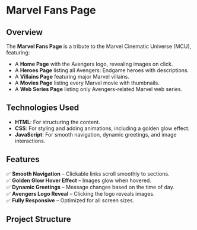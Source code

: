 # **Marvel Fans Page**  

## **Overview**  
The **Marvel Fans Page** is a tribute to the Marvel Cinematic Universe (MCU), featuring:  
- A **Home Page** with the Avengers logo, revealing images on click.  
- A **Heroes Page** listing all Avengers: Endgame heroes with descriptions.  
- A **Villains Page** featuring major Marvel villains.  
- A **Movies Page** listing every Marvel movie with thumbnails.  
- A **Web Series Page** listing only Avengers-related Marvel web series.  

## **Technologies Used**  
- **HTML**: For structuring the content.  
- **CSS**: For styling and adding animations, including a golden glow effect.  
- **JavaScript**: For smooth navigation, dynamic greetings, and image interactions.  

## **Features**  
✅ **Smooth Navigation** – Clickable links scroll smoothly to sections.  
✅ **Golden Glow Hover Effect** – Images glow when hovered.  
✅ **Dynamic Greetings** – Message changes based on the time of day.  
✅ **Avengers Logo Reveal** – Clicking the logo reveals images.  
✅ **Fully Responsive** – Optimized for all screen sizes.  

## **Project Structure**  
